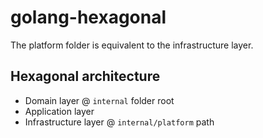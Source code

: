 # golang-hexagonal

The platform folder is equivalent to the infrastructure layer.

## Hexagonal architecture

* Domain layer @ ```internal``` folder root
* Application layer
* Infrastructure layer @ ```internal/platform``` path
